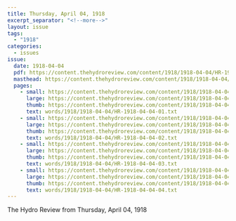 ```yaml
---
title: Thursday, April 04, 1918
excerpt_separator: "<!--more-->"
layout: issue
tags:
  - "1918"
categories:
  - issues
issue:
  date: 1918-04-04
  pdf: https://content.thehydroreview.com/content/1918/1918-04-04/HR-1918-04-04.pdf
  masthead: https://content.thehydroreview.com/content/1918/1918-04-04/masthead/HR-1918-04-04.jpg
  pages:
    - small: https://content.thehydroreview.com/content/1918/1918-04-04/small/HR-1918-04-04-01.jpg
      large: https://content.thehydroreview.com/content/1918/1918-04-04/large/HR-1918-04-04-01.jpg
      thumb: https://content.thehydroreview.com/content/1918/1918-04-04/thumbnails/HR-1918-04-04-01.jpg
      text: words/1918/1918-04-04/HR-1918-04-04-01.txt
    - small: https://content.thehydroreview.com/content/1918/1918-04-04/small/HR-1918-04-04-02.jpg
      large: https://content.thehydroreview.com/content/1918/1918-04-04/large/HR-1918-04-04-02.jpg
      thumb: https://content.thehydroreview.com/content/1918/1918-04-04/thumbnails/HR-1918-04-04-02.jpg
      text: words/1918/1918-04-04/HR-1918-04-04-02.txt
    - small: https://content.thehydroreview.com/content/1918/1918-04-04/small/HR-1918-04-04-03.jpg
      large: https://content.thehydroreview.com/content/1918/1918-04-04/large/HR-1918-04-04-03.jpg
      thumb: https://content.thehydroreview.com/content/1918/1918-04-04/thumbnails/HR-1918-04-04-03.jpg
      text: words/1918/1918-04-04/HR-1918-04-04-03.txt
    - small: https://content.thehydroreview.com/content/1918/1918-04-04/small/HR-1918-04-04-04.jpg
      large: https://content.thehydroreview.com/content/1918/1918-04-04/large/HR-1918-04-04-04.jpg
      thumb: https://content.thehydroreview.com/content/1918/1918-04-04/thumbnails/HR-1918-04-04-04.jpg
      text: words/1918/1918-04-04/HR-1918-04-04-04.txt
---
```


The Hydro Review from Thursday, April 04, 1918

<!--more-->

